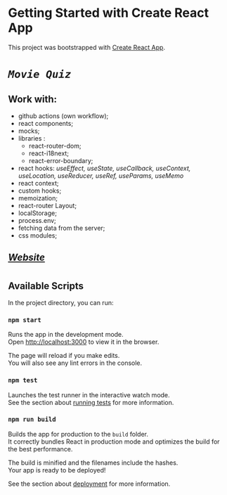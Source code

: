 # Getting Started with Create React App

This project was bootstrapped with [Create React App](https://github.com/facebook/create-react-app).

#

# _`Movie Quiz`_

## Work with:

- github actions (own workflow);
- react components;
- mocks;
- libraries :
  - react-router-dom;
  - react-i18next;
  - react-error-boundary;
- react hooks: _useEffect, useState, useCallback, useContext, useLocation, useReducer, useRef, useParams, useMemo_
- react context;
- custom hooks;
- memoization;
- react-router Layout;
- localStorage;
- process.env;
- fetching data from the server;
- css modules;

## [_Website_](https://nikaklokava.github.io/movie-quiz/)

#

## Available Scripts

In the project directory, you can run:

### `npm start`

Runs the app in the development mode.\
Open [http://localhost:3000](http://localhost:3000) to view it in the browser.

The page will reload if you make edits.\
You will also see any lint errors in the console.

### `npm test`

Launches the test runner in the interactive watch mode.\
See the section about [running tests](https://facebook.github.io/create-react-app/docs/running-tests) for more information.

### `npm run build`

Builds the app for production to the `build` folder.\
It correctly bundles React in production mode and optimizes the build for the best performance.

The build is minified and the filenames include the hashes.\
Your app is ready to be deployed!

See the section about [deployment](https://facebook.github.io/create-react-app/docs/deployment) for more information.
